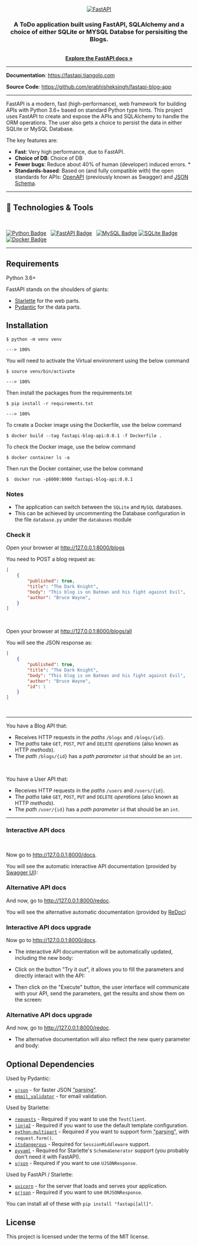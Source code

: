 <p align="center">
  <a href="https://fastapi.tiangolo.com"><img src="https://fastapi.tiangolo.com/img/logo-margin/logo-teal.png" alt="FastAPI"></a>
</p>
<!-- PROJECT LOGO -->
<div align="center">
  <h3 align="center">A ToDo application built using FastAPI, SQLAlchemy and a choice of either SQLite or MYSQL Databse for persisiting the Blogs.</h3>

  <p align="center">
    <br />
    <a href="https://fastapi.tiangolo.com"><strong>Explore the FastAPI docs »</strong></a>
    <br/>
  </p>
</div>

---

**Documentation**: <a href="https://fastapi.tiangolo.com" target="_blank">https://fastapi.tiangolo.com</a>

**Source Code**: <a href="https://github.com/erabhisheksingh/fastapi-blog-app" target="_blank">https://github.com/erabhisheksingh/fastapi-blog-app</a>

---

FastAPI is a modern, fast (high-performance), web framework for building APIs with Python 3.6+ based on standard Python type hints. This project uses FastAPI to create and expose the APIs and SQLAlchemy to handle the ORM operations. The user also gets a choice to persist the data in either SQLite or MySQL Database.  

The key features are:

* **Fast**: Very high performance, due to FastAPI.
* **Choice of DB**: Choice of DB  
* **Fewer bugs**: Reduce about 40% of human (developer) induced errors. *
* **Standards-based**: Based on (and fully compatible with) the open standards for APIs: <a href="https://github.com/OAI/OpenAPI-Specification" class="external-link" target="_blank">OpenAPI</a> (previously known as Swagger) and <a href="https://json-schema.org/" class="external-link" target="_blank">JSON Schema</a>.

---

## 🔧 Technologies & Tools
</br>
<p  align='left'>
<a href="https://github.com/erabhisheksingh/"><img src="https://img.shields.io/badge/-Python-white?logo=python&logoColor=blue&style=flat-square" alt="Python Badge"/></a>&nbsp;&nbsp;
<a href="https://github.com/erabhisheksingh/"><img src="https://img.shields.io/badge/-FastAPI-white?logo=fastapi&logoColor=#009999&style=flat-square" alt="FastAPI Badge"/></a>&nbsp;&nbsp;
<a href="https://github.com/erabhisheksingh/"><img src="https://img.shields.io/badge/-MySQL-white?logo=mysql&logoColor=blue&style=flat-square" alt="MySQL Badge"/></a>
<a href="https://github.com/erabhisheksingh/"><img src="https://img.shields.io/badge/-SQLite-white?logo=sqlite&logoColor=blue&style=flat-square" alt="SQLite Badge"/></a>&nbsp;&nbsp;
<a href="https://github.com/erabhisheksingh/"><img src="https://img.shields.io/badge/-Docker-white?logo=docker&logoColor=blue&style=flat-square" alt="Docker Badge"/></a>&nbsp;&nbsp;
</p>

---
## **Requirements**

Python 3.6+

FastAPI stands on the shoulders of giants:

* <a href="https://www.starlette.io/" class="external-link" target="_blank">Starlette</a> for the web parts.
* <a href="https://pydantic-docs.helpmanual.io/" class="external-link" target="_blank">Pydantic</a> for the data parts.

## Installation

```console
$ python -m venv venv

---> 100%
```

You will need to activate the Virtual environment using the below command

```console
$ source venv/bin/activate 

---> 100%
```

Then install the packages from the requirements.txt

```console
$ pip install -r requirements.txt

---> 100%
```

To create a Docker image using the Dockerfile, use the below command

```console
$ docker build --tag fastapi-blog-api:0.0.1 -f Dockerfile .  

```

To check the Docker image, use the below command

```console
$ docker container ls -a  

```

Then run the Docker container, use the below command

```console
$  docker run -p8000:8000 fastapi-blog-api:0.0.1 

```

### Notes

* The application can switch between the `SQLite` and `MySQL` databases.
* This can be achieved by uncommenting the Database configuration in the file `database.py` under the `databases` module

### Check it

Open your browser at <a href="http://127.0.0.1:8000/blogs/" class="external-link" target="_blank">http://127.0.0.1:8000/blogs</a>

You need to POST a blog request as:

```JSON
[
    {
        "published": true,
        "title": "The Dark Knight",
        "body": "This blog is on Batman and his fight against Evil",
        "author": "Bruce Wayne",
    }
]
```
</br>

Open your browser at <a href="http://127.0.0.1:8000/blogs/all" class="external-link" target="_blank">http://127.0.0.1:8000/blogs/all</a>

You will see the JSON response as:

```JSON
[
    {
        "published": true,
        "title": "The Dark Knight",
        "body": "This blog is on Batman and his fight against Evil",
        "author": "Bruce Wayne",
        "id": 1
    }
]
```
</br>

---
You have a Blog API that:

* Receives HTTP requests in the _paths_ `/blogs` and `/blogs/{id}`.
* The _paths_ take `GET`, `POST`, `PUT` and `DELETE` <em>operations</em> (also known as HTTP _methods_).
* The _path_ `/blogs/{id}` has a _path parameter_ `id` that should be an `int`.

</br>

You have a User API that:

* Receives HTTP requests in the _paths_ `/users` and `/users/{id}`.
* The _paths_ take `GET`, `POST`, `PUT` and `DELETE` <em>operations</em> (also known as HTTP _methods_).
* The _path_ `/user/{id}` has a _path parameter_ `id` that should be an `int`.

---

### Interactive API docs
</br>

Now go to <a href="http://127.0.0.1:8000/docs" class="external-link" target="_blank">http://127.0.0.1:8000/docs</a>.

You will see the automatic interactive API documentation (provided by <a href="https://github.com/swagger-api/swagger-ui" class="external-link" target="_blank">Swagger UI</a>):

### Alternative API docs

And now, go to <a href="http://127.0.0.1:8000/redoc" class="external-link" target="_blank">http://127.0.0.1:8000/redoc</a>.

You will see the alternative automatic documentation (provided by <a href="https://github.com/Rebilly/ReDoc" class="external-link" target="_blank">ReDoc</a>)

### Interactive API docs upgrade

Now go to <a href="http://127.0.0.1:8000/docs" class="external-link" target="_blank">http://127.0.0.1:8000/docs</a>.

* The interactive API documentation will be automatically updated, including the new body:

* Click on the button "Try it out", it allows you to fill the parameters and directly interact with the API:

* Then click on the "Execute" button, the user interface will communicate with your API, send the parameters, get the results and show them on the screen:

### Alternative API docs upgrade

And now, go to <a href="http://127.0.0.1:8000/redoc" class="external-link" target="_blank">http://127.0.0.1:8000/redoc</a>.

* The alternative documentation will also reflect the new query parameter and body:

## Optional Dependencies

Used by Pydantic:

* <a href="https://github.com/esnme/ultrajson" target="_blank"><code>ujson</code></a> - for faster JSON <abbr title="converting the string that comes from an HTTP request into Python data">"parsing"</abbr>.
* <a href="https://github.com/JoshData/python-email-validator" target="_blank"><code>email_validator</code></a> - for email validation.

Used by Starlette:

* <a href="https://requests.readthedocs.io" target="_blank"><code>requests</code></a> - Required if you want to use the `TestClient`.
* <a href="https://jinja.palletsprojects.com" target="_blank"><code>jinja2</code></a> - Required if you want to use the default template configuration.
* <a href="https://andrew-d.github.io/python-multipart/" target="_blank"><code>python-multipart</code></a> - Required if you want to support form <abbr title="converting the string that comes from an HTTP request into Python data">"parsing"</abbr>, with `request.form()`.
* <a href="https://pythonhosted.org/itsdangerous/" target="_blank"><code>itsdangerous</code></a> - Required for `SessionMiddleware` support.
* <a href="https://pyyaml.org/wiki/PyYAMLDocumentation" target="_blank"><code>pyyaml</code></a> - Required for Starlette's `SchemaGenerator` support (you probably don't need it with FastAPI).
* <a href="https://github.com/esnme/ultrajson" target="_blank"><code>ujson</code></a> - Required if you want to use `UJSONResponse`.

Used by FastAPI / Starlette:

* <a href="https://www.uvicorn.org" target="_blank"><code>uvicorn</code></a> - for the server that loads and serves your application.
* <a href="https://github.com/ijl/orjson" target="_blank"><code>orjson</code></a> - Required if you want to use `ORJSONResponse`.

You can install all of these with `pip install "fastapi[all]"`.

## License

This project is licensed under the terms of the MIT license.